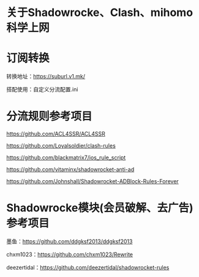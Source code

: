 # 关于Shadowrocke、Clash、mihomo科学上网

# 订阅转换

转换地址：https://suburl.v1.mk/

搭配使用：自定义分流配置.ini

# 分流规则参考项目

https://github.com/ACL4SSR/ACL4SSR

https://github.com/Loyalsoldier/clash-rules

https://github.com/blackmatrix7/ios_rule_script

https://github.com/vitaminx/shadowrocket-anti-ad

https://github.com/Johnshall/Shadowrocket-ADBlock-Rules-Forever

# Shadowrocke模块(会员破解、去广告)参考项目
墨鱼：https://github.com/ddgksf2013/ddgksf2013

chxm1023：https://github.com/chxm1023/Rewrite

deezertidal：https://github.com/deezertidal/shadowrocket-rules

 

